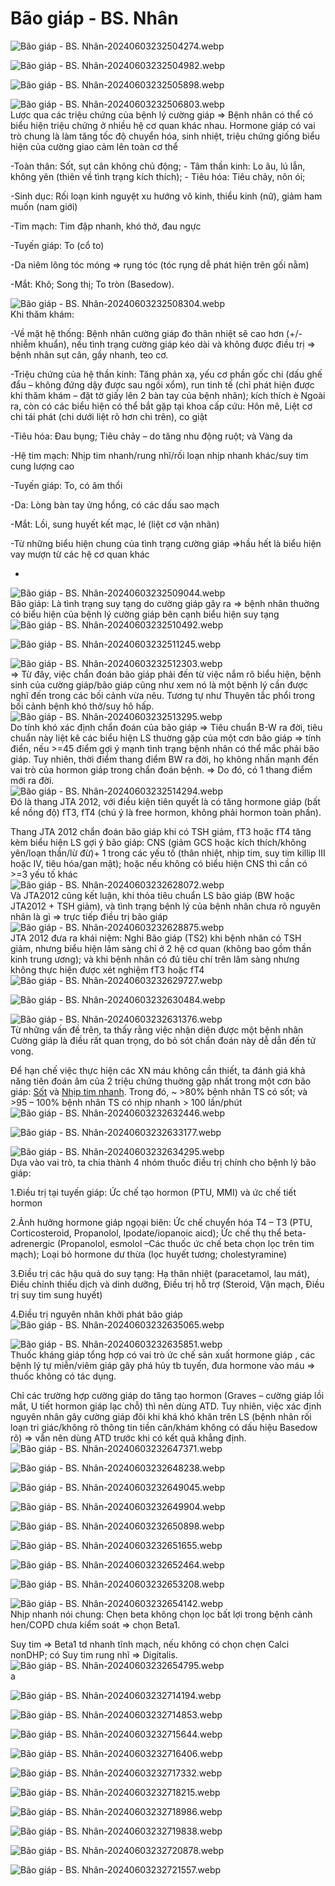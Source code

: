 # Bão giáp - BS. Nhân  
  
![Bão giáp - BS. Nhân-20240603232504274.webp](../200%20FILES/201%20Image/B%C3%A3o%20gi%C3%A1p%20-%20BS.%20Nh%C3%A2n-20240603232504274.webp)  
  
![Bão giáp - BS. Nhân-20240603232504982.webp](../200%20FILES/201%20Image/B%C3%A3o%20gi%C3%A1p%20-%20BS.%20Nh%C3%A2n-20240603232504982.webp)  
  
![Bão giáp - BS. Nhân-20240603232505898.webp](../200%20FILES/201%20Image/B%C3%A3o%20gi%C3%A1p%20-%20BS.%20Nh%C3%A2n-20240603232505898.webp)  
  
![Bão giáp - BS. Nhân-20240603232506803.webp](../200%20FILES/201%20Image/B%C3%A3o%20gi%C3%A1p%20-%20BS.%20Nh%C3%A2n-20240603232506803.webp)  
Lược qua các triệu chứng của bệnh lý cường giáp => Bệnh nhân có thể có biểu hiện triệu chứng ở nhiều hệ cơ quan khác nhau. Hormone giáp có vai trò chung là làm tăng tốc độ chuyển hóa, sinh nhiệt, triệu chứng giống biểu hiện của cường giao cảm lên toàn cơ thể  
  
-Toàn thân: Sốt, sụt cân không chủ động; - Tâm thần kinh: Lo âu, lú lẫn, không yên (thiên về tình trạng kích thích); - Tiêu hóa: Tiêu chảy, nôn ói;  
  
-Sinh dục: Rối loạn kinh nguyệt xu hướng vô kinh, thiểu kinh (nữ), giảm ham muốn (nam giới)  
  
-Tim mạch: Tim đập nhanh, khó thở, đau ngực  
  
-Tuyến giáp: To (cổ to)  
  
-Da niêm lông tóc móng => rụng tóc (tóc rụng dễ phát hiện trên gối nằm)  
  
-Mắt: Khô; Song thị; To tròn (Basedow).  
  
![Bão giáp - BS. Nhân-20240603232508304.webp](../200%20FILES/201%20Image/B%C3%A3o%20gi%C3%A1p%20-%20BS.%20Nh%C3%A2n-20240603232508304.webp)  
Khi thăm khám:  
  
-Về mặt hệ thống: Bệnh nhân cường giáp đo thân nhiệt sẽ cao hơn (+/-  nhiễm khuẩn), nếu tình trạng cường giáp kéo dài và không được điều trị => bệnh nhân sụt cân, gầy nhanh, teo cơ.  
  
-Triệu chứng của hệ thần kinh: Tăng phản xạ, yếu cơ phần gốc chi (dấu ghế đẩu – không đứng dậy được sau ngồi xổm), run tinh tế (chỉ phát hiện được khi thăm khám – đặt tờ giấy lên 2 bàn tay của bệnh nhân); kích thích è Ngoài ra, còn có các biểu hiện có thể bắt gặp tại khoa cấp cứu: Hôn mê, Liệt cơ chi tái phát (chi dưới liệt rõ hơn chi trên), co giật  
  
-Tiêu hóa: Đau bụng; Tiêu chảy – do tăng nhu động ruột; và Vàng da  
  
-Hệ tim mạch: Nhịp tim nhanh/rung nhĩ/rối loạn nhịp nhanh khác/suy tim cung lượng cao  
  
-Tuyến giáp: To, có âm thổi  
  
-Da: Lòng bàn tay ửng hồng, có các dấu sao mạch  
  
-Mắt: Lồi, sung huyết kết mạc, lé (liệt cơ vận nhãn)  
  
-Từ những biểu hiện chung của tình trạng cường giáp =>hầu hết là biểu hiện vay mượn từ các hệ cơ quan khác  
  
-  
  
![Bão giáp - BS. Nhân-20240603232509044.webp](../200%20FILES/201%20Image/B%C3%A3o%20gi%C3%A1p%20-%20BS.%20Nh%C3%A2n-20240603232509044.webp)  
Bão giáp: Là tình trạng suy tạng do cường giáp gây ra => bệnh nhân thuờng có biểu hiện của bệnh lý cường giáp bên cạnh biểu hiện suy tạng  
![Bão giáp - BS. Nhân-20240603232510492.webp](../200%20FILES/201%20Image/B%C3%A3o%20gi%C3%A1p%20-%20BS.%20Nh%C3%A2n-20240603232510492.webp)  
  
![Bão giáp - BS. Nhân-20240603232511245.webp](../200%20FILES/201%20Image/B%C3%A3o%20gi%C3%A1p%20-%20BS.%20Nh%C3%A2n-20240603232511245.webp)  
  
![Bão giáp - BS. Nhân-20240603232512303.webp](../200%20FILES/201%20Image/B%C3%A3o%20gi%C3%A1p%20-%20BS.%20Nh%C3%A2n-20240603232512303.webp)  
=> Từ đây, việc chẩn đoán bão giáp phải đến từ việc nắm rõ biểu hiện, bệnh sinh của cường giáp/bão giáp cũng như xem nó là một bệnh lý cần được nghĩ đến trong các bối cảnh vừa nêu. Tương tự như Thuyên tắc phổi trong bối cảnh bệnh khó thở/suy hô hấp.  
![Bão giáp - BS. Nhân-20240603232513295.webp](../200%20FILES/201%20Image/B%C3%A3o%20gi%C3%A1p%20-%20BS.%20Nh%C3%A2n-20240603232513295.webp)  
Do tính khó xác định chẩn đoán của bão giáp => Tiêu chuẩn B-W ra đời, tiêu chuẩn này liệt kê các biểu hiện LS thuờng gặp của một cơn bão giáp => tính điển, nếu >=45 điểm gợi ý mạnh tình trạng bệnh nhân có thể mắc phải bão giáp. Tuy nhiên, thời điểm thang điểm BW ra đời, họ không nhấn mạnh đến vai trò của hormon giáp trong chẩn đoán bệnh. => Do đó, có 1 thang điểm mới ra đời.  
![Bão giáp - BS. Nhân-20240603232514294.webp](../200%20FILES/201%20Image/B%C3%A3o%20gi%C3%A1p%20-%20BS.%20Nh%C3%A2n-20240603232514294.webp)  
Đó là thang JTA 2012, với điều kiện tiên quyết là có tăng hormone giáp (bất kể nồng độ) fT3, fT4 (chú ý là free hormon, không phải hormon toàn phần).  
  
Thang JTA 2012 chẩn đoán bão giáp khi có TSH giảm, fT3 hoặc fT4 tăng kèm biểu hiện LS gợi ý bão giáp: CNS (giảm GCS hoặc kích thích/không yên/loạn thần/lừ đừ)+ 1 trong các yếu tố (thân nhiệt, nhịp tim, suy tim killip III hoặc IV, tiêu hóa/gan mật); hoặc nếu không có biểu hiện CNS thì cần có >=3 yếu tố khác  
![Bão giáp - BS. Nhân-20240603232628072.webp](../200%20FILES/201%20Image/B%C3%A3o%20gi%C3%A1p%20-%20BS.%20Nh%C3%A2n-20240603232628072.webp)  
Và JTA2012 cũng kết luận, khi thỏa tiêu chuẩn LS bão giáp (BW hoặc JTA2012 + TSH giảm), và tình trạng bệnh lý của bệnh nhân chưa rõ nguyên nhân là gì => trực tiếp điều trị bão giáp  
![Bão giáp - BS. Nhân-20240603232628875.webp](../200%20FILES/201%20Image/B%C3%A3o%20gi%C3%A1p%20-%20BS.%20Nh%C3%A2n-20240603232628875.webp)  
JTA 2012 đưa ra khái niệm: Nghi Bão giáp (TS2) khi bệnh nhân có TSH giảm, nhưng biểu hiện lâm sàng chỉ ở 2 hệ cơ quan (không bao gồm thần kinh trung ương); và khi bệnh nhân có đủ tiêu chí trên lâm sàng nhưng không thực hiện được xét nghiệm fT3 hoặc fT4  
![Bão giáp - BS. Nhân-20240603232629727.webp](../200%20FILES/201%20Image/B%C3%A3o%20gi%C3%A1p%20-%20BS.%20Nh%C3%A2n-20240603232629727.webp)  
  
![Bão giáp - BS. Nhân-20240603232630484.webp](../200%20FILES/201%20Image/B%C3%A3o%20gi%C3%A1p%20-%20BS.%20Nh%C3%A2n-20240603232630484.webp)  
  
![Bão giáp - BS. Nhân-20240603232631376.webp](../200%20FILES/201%20Image/B%C3%A3o%20gi%C3%A1p%20-%20BS.%20Nh%C3%A2n-20240603232631376.webp)  
Từ những vấn đề trên, ta thấy rằng việc nhận diện được một bệnh nhân Cường giáp là điều rất quan trọng, do bỏ sót chẩn đoán này dễ dẫn đến tử vong.  
  
Để hạn chế việc thực hiện các XN máu không cần thiết, ta đánh giá khả năng tiên đoán âm của 2 triệu chứng thuờng gặp nhất trong một cơn bão giáp: [Sốt](./S%E1%BB%91t.md) và [Nhịp tim nhanh](Nh%E1%BB%8Bp%20tim%20nhanh.md). Trong đó, ~ >80% bệnh nhân TS có sốt; và >95 – 100% bệnh nhân TS có nhịp nhanh > 100 lần/phút  
![Bão giáp - BS. Nhân-20240603232632446.webp](../200%20FILES/201%20Image/B%C3%A3o%20gi%C3%A1p%20-%20BS.%20Nh%C3%A2n-20240603232632446.webp)  
  
![Bão giáp - BS. Nhân-20240603232633177.webp](../200%20FILES/201%20Image/B%C3%A3o%20gi%C3%A1p%20-%20BS.%20Nh%C3%A2n-20240603232633177.webp)  
  
![Bão giáp - BS. Nhân-20240603232634295.webp](../200%20FILES/201%20Image/B%C3%A3o%20gi%C3%A1p%20-%20BS.%20Nh%C3%A2n-20240603232634295.webp)  
Dựa vào vai trò, ta chia thành 4 nhóm thuốc điều trị chính cho bệnh lý bão giáp:  
  
1.Điều trị tại tuyến giáp: Ức chế tạo hormon (PTU, MMI) và ức chế tiết hormon  
  
2.Ảnh hưởng hormone giáp ngọại biên: Ức chế chuyển hóa T4 – T3 (PTU, Corticosteroid, Propanolol, Ipodate/iopanoic aicd); Ức chế thụ thể beta-adrenergic (Propanolol, esmolol –Các thuốc ức chế beta chọn lọc trên tim mạch); Loại bỏ hormone dư thừa (lọc huyết tương; cholestyramine)  
  
3.Điều trị các hậu quả do suy tạng: Hạ thân nhiệt (paracetamol, lau mát), Điều chỉnh thiếu dịch và dinh dưỡng, Điều trị hỗ trợ (Steroid, Vận mạch, Điều trị suy tim sung huyết)  
  
4.Điều trị nguyên nhân khởi phát bão giáp  
![Bão giáp - BS. Nhân-20240603232635065.webp](../200%20FILES/201%20Image/B%C3%A3o%20gi%C3%A1p%20-%20BS.%20Nh%C3%A2n-20240603232635065.webp)  
  
![Bão giáp - BS. Nhân-20240603232635851.webp](../200%20FILES/201%20Image/B%C3%A3o%20gi%C3%A1p%20-%20BS.%20Nh%C3%A2n-20240603232635851.webp)  
Thuốc kháng giáp tổng hợp có vai trò ức chế sản xuất hormone giáp , các bệnh lý tự miễn/viêm giáp gây phá hủy tb tuyến, đưa hormone vào máu => thuốc không có tác dụng.  
  
Chỉ các trường hợp cường giáp do tăng tạo hormon (Graves – cường giáp lồi mắt, U tiết hormon giáp lạc chỗ) thì nên dùng ATD. Tuy nhiên, việc xác định nguyên nhân gây cường giáp đôi khi khá khó khăn trên LS (bệnh nhân rối loạn tri giác/không rõ thông tin tiền căn/khám không có dấu hiệu Basedow rõ) => vẫn nên dùng ATD trước khi có kết quả khẳng định.  
![Bão giáp - BS. Nhân-20240603232647371.webp](../200%20FILES/201%20Image/B%C3%A3o%20gi%C3%A1p%20-%20BS.%20Nh%C3%A2n-20240603232647371.webp)  
  
![Bão giáp - BS. Nhân-20240603232648238.webp](../200%20FILES/201%20Image/B%C3%A3o%20gi%C3%A1p%20-%20BS.%20Nh%C3%A2n-20240603232648238.webp)  
  
![Bão giáp - BS. Nhân-20240603232649045.webp](../200%20FILES/201%20Image/B%C3%A3o%20gi%C3%A1p%20-%20BS.%20Nh%C3%A2n-20240603232649045.webp)  
  
![Bão giáp - BS. Nhân-20240603232649904.webp](../200%20FILES/201%20Image/B%C3%A3o%20gi%C3%A1p%20-%20BS.%20Nh%C3%A2n-20240603232649904.webp)  
  
![Bão giáp - BS. Nhân-20240603232650898.webp](../200%20FILES/201%20Image/B%C3%A3o%20gi%C3%A1p%20-%20BS.%20Nh%C3%A2n-20240603232650898.webp)  
  
![Bão giáp - BS. Nhân-20240603232651655.webp](../200%20FILES/201%20Image/B%C3%A3o%20gi%C3%A1p%20-%20BS.%20Nh%C3%A2n-20240603232651655.webp)  
  
![Bão giáp - BS. Nhân-20240603232652464.webp](../200%20FILES/201%20Image/B%C3%A3o%20gi%C3%A1p%20-%20BS.%20Nh%C3%A2n-20240603232652464.webp)  
  
![Bão giáp - BS. Nhân-20240603232653208.webp](../200%20FILES/201%20Image/B%C3%A3o%20gi%C3%A1p%20-%20BS.%20Nh%C3%A2n-20240603232653208.webp)  
  
![Bão giáp - BS. Nhân-20240603232654142.webp](../200%20FILES/201%20Image/B%C3%A3o%20gi%C3%A1p%20-%20BS.%20Nh%C3%A2n-20240603232654142.webp)  
Nhịp nhanh nói chung: Chẹn beta không chọn lọc bất lợi trong bệnh cảnh hen/COPD chưa kiểm soát => chọn Beta1.  
  
Suy tim => Beta1 td nhanh tĩnh mạch, nếu không có chọn chẹn Calci nonDHP; có Suy tim rung nhĩ => Digitalis.  
![Bão giáp - BS. Nhân-20240603232654795.webp](../200%20FILES/201%20Image/B%C3%A3o%20gi%C3%A1p%20-%20BS.%20Nh%C3%A2n-20240603232654795.webp)  
a  
  
![Bão giáp - BS. Nhân-20240603232714194.webp](../200%20FILES/201%20Image/B%C3%A3o%20gi%C3%A1p%20-%20BS.%20Nh%C3%A2n-20240603232714194.webp)  
  
![Bão giáp - BS. Nhân-20240603232714853.webp](../200%20FILES/201%20Image/B%C3%A3o%20gi%C3%A1p%20-%20BS.%20Nh%C3%A2n-20240603232714853.webp)  
  
![Bão giáp - BS. Nhân-20240603232715644.webp](../200%20FILES/201%20Image/B%C3%A3o%20gi%C3%A1p%20-%20BS.%20Nh%C3%A2n-20240603232715644.webp)  
  
![Bão giáp - BS. Nhân-20240603232716406.webp](../200%20FILES/201%20Image/B%C3%A3o%20gi%C3%A1p%20-%20BS.%20Nh%C3%A2n-20240603232716406.webp)  
  
![Bão giáp - BS. Nhân-20240603232717332.webp](../200%20FILES/201%20Image/B%C3%A3o%20gi%C3%A1p%20-%20BS.%20Nh%C3%A2n-20240603232717332.webp)  
  
![Bão giáp - BS. Nhân-20240603232718215.webp](../200%20FILES/201%20Image/B%C3%A3o%20gi%C3%A1p%20-%20BS.%20Nh%C3%A2n-20240603232718215.webp)  
  
![Bão giáp - BS. Nhân-20240603232718986.webp](../200%20FILES/201%20Image/B%C3%A3o%20gi%C3%A1p%20-%20BS.%20Nh%C3%A2n-20240603232718986.webp)  
  
![Bão giáp - BS. Nhân-20240603232719838.webp](../200%20FILES/201%20Image/B%C3%A3o%20gi%C3%A1p%20-%20BS.%20Nh%C3%A2n-20240603232719838.webp)  
  
![Bão giáp - BS. Nhân-20240603232720878.webp](../200%20FILES/201%20Image/B%C3%A3o%20gi%C3%A1p%20-%20BS.%20Nh%C3%A2n-20240603232720878.webp)  
  
![Bão giáp - BS. Nhân-20240603232721557.webp](../200%20FILES/201%20Image/B%C3%A3o%20gi%C3%A1p%20-%20BS.%20Nh%C3%A2n-20240603232721557.webp)  
